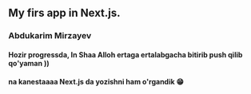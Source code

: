 ## My firs app in Next.js.

### Abdukarim Mirzayev

#### Hozir progressda, In Shaa Alloh ertaga ertalabgacha bitirib push qilib qo'yaman ))

#### na kanestaaaa Next.js da yozishni ham o'rgandik 😁
